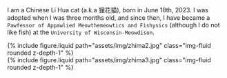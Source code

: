 I am a Chinese Li Hua cat (a.k.a 狸花猫), born in June 18th, 2023. I was adopted when I was three months old, and since then, I have became a `Pawfessor of Appawlied Meowthemeowtics and Fishysics` (although I do not like fish) at the `University of Wisconsin-Meowdison`.

<div class="row">
    <div class="col-sm mt-6 mt-md-0">
        {% include figure.liquid path="assets/img/zhima2.jpg" class="img-fluid rounded z-depth-1" %}
    </div>
    <div class="col-sm mt-6 mt-md-0">
        {% include figure.liquid path="assets/img/zhima3.jpg" class="img-fluid rounded z-depth-1" %}
    </div>
</div>